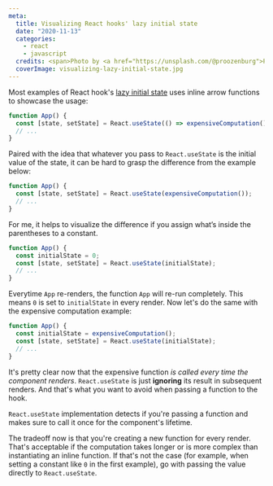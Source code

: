 ```yaml
---
meta:
  title: Visualizing React hooks' lazy initial state
  date: "2020-11-13"
  categories:
    - react
    - javascript
  credits: <span>Photo by <a href="https://unsplash.com/@proozenburg">Presley Roozenburg</a> on <a href="https://unsplash.com/photos/gklfv5avr4c">Unsplash</a></span>
  coverImage: visualizing-lazy-initial-state.jpg
---
```


Most examples of React hook's [lazy initial state](https://reactjs.org/docs/hooks-reference.html#lazy-initial-state) uses inline arrow functions to showcase the usage:

```js
function App() {
  const [state, setState] = React.useState(() => expensiveComputation());
  // ...
}
```

Paired with the idea that whatever you pass to `React.useState` is the initial value of the state, it can be hard to grasp the difference from the example below:

```js
function App() {
  const [state, setState] = React.useState(expensiveComputation());
  // ...
}
```

For me, it helps to visualize the difference if you assign what’s inside the parentheses to a constant.

```js
function App() {
  const initialState = 0;
  const [state, setState] = React.useState(initialState);
  // ...
}
```

Everytime `App` re-renders, the function `App` will re-run completely. This means `0` is set to `initialState` in every render. Now let's do the same with the expensive computation example:

```js
function App() {
  const initialState = expensiveComputation();
  const [state, setState] = React.useState(initialState);
  // ...
}
```

It's pretty clear now that the expensive function _is called every time the component renders_. `React.useState` is just **ignoring** its result in subsequent renders. And that's what you want to avoid when passing a function to the hook.

`React.useState` implementation detects if you're passing a function and makes sure to call it once for the component's lifetime.

The tradeoff now is that you're creating a new function for every render. That's acceptable if the computation takes longer or is more complex than instantiating an inline function. If that's not the case (for example, when setting a constant like `0` in the first example), go with passing the value directly to `React.useState`.
